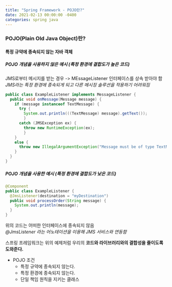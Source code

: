 ```yaml
---
title: "Spring Framework - POJO란?"
date: 2021-02-13 00:00:00 -0400
categories: spring java
---
```

### POJO(Plain Old Java Object)란? 
#### 특정 규약에 종속되지 않는 자바 객체

##### POJO 개념을 사용하지 않은 예시 (특정 환경에 결합도가 높은 코드)  
JMS로부터 메시지를 받는 경우 -> MEssageListener 인터페이스를 상속 받아야 함
_JMS라는 특정 환경에 종속되게 되고 다른 메시징 솔루션을 적용하기 어려워짐_  
~~~java
public class ExampleListener implements MessageListener {
  public void onMessage(Message message) {
    if (message instanceof TextMessage) {
      try {
        System.out.println(((TextMessage) message).getText());
        }
      catch (JMSException ex) {
        throw new RuntimeException(ex);
        }
    }
    else {
      throw new IllegalArgumentException("Message must be of type TextMessage");
    }
  }
}
~~~

##### POJO 개념을 사용한 예시 (특정 환경에 결합도가 낮은 코드)
~~~java
@Component
public class ExampleListener {
  @JmsListener(destination = "myDestination")
  public void processOrder(String message) {
    System.out.println(message);
  }
}
~~~
위의 코드는 어떠한 인터페이스에 종속되지 않음  
_@JmsListener 라는 어노테이션을 이용해 JMS 서비스와 연동함_  

스프링 프레임워크는 위의 예제처럼 우리의 **코드와 라이브러리와의 결합성을 줄이도록 도와준다.**  

+ POJO 조건
  - 특정 규약에 종속되지 않는다.
  - 특정 환경에 종속되지 않는다.
  - 단일 책임 원칙을 지키는 클래스
 
